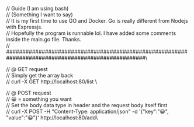 // Guide (I am using bash)\
// (Something I want to say)\
// It is my first time to use GO and Docker. Go is really different from Nodejs with Expressjs.\
// Hopefully the program is runnable lol. I have added some comments inside the main.go file. Thanks.\
// ###################################################################################################\

// @ GET request\
// Simply get the array back\
// curl -X GET http://localhost:80/list \

// @ POST request\
// 😀 = something you want\
// Set the body data type in header and the request body itself first \
// curl -X POST -H "Content-Type: application/json" -d '{"key":"😀", "value":"😀"}' http://localhost:80/add\
